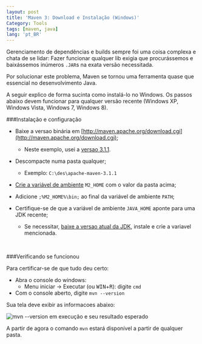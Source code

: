 ```yaml
---
layout: post
title: 'Maven 3: Download e Instalação (Windows)'
Category: Tools
tags: [maven, java]
lang: 'pt_BR'
---
```

Gerenciamento de dependências e builds sempre foi uma coisa complexa e chata de se lidar: Fazer funcionar qualquer lib exigia que procurássemos e baixássemos inúmeros `.JAR`s na exata versão necessitada.

Por solucionar este problema, Maven se tornou uma ferramenta quase que essencial no desenvolvimento Java.

A seguir explico de forma sucinta como instalá-lo no Windows. Os passos abaixo devem funcionar para qualquer versão recente (Windows XP, Windows Vista, Windows 7, Windows 8).
<!--more-->

###Instalação e configuração

- Baixe a versao binária em [http://maven.apache.org/download.cgi](http://maven.apache.org/download.cgi);
	- Neste exemplo, usei a [versao 3.1.1][1].
- Descompacte numa pasta qualquer;
	- Exemplo: `C:\des\apache-maven-3.1.1`

- [Crie a variável de ambiente][2] `M2_HOME` com o valor da pasta acima;
- Adicione `;%M2_HOME%\bin;` ao final da variável de ambiente `PATH`;

- Certifique-se de que a variável de ambiente `JAVA_HOME` aponte para uma JDK recente;
    - Se necessitar, [baixe a versao atual da JDK][4], instale e crie a variavel mencionada.

<br>

###Verificando se funcionou

Para certificar-se de que tudo deu certo:

- Abra o console do windows:
	- Menu iniciar &rarr; Executar (ou <kbd>WIN</kbd>+<kbd>R</kbd>): digite `cmd`
- Com o console aberto, digite `mvn --version`

Sua tela deve exibir as informacoes abaixo:

![mvn --version em execução e seu resultado esperado][3]

A partir de agora o comando `mvn` estará disponível a partir de qualquer pasta.

  [1]: http://ftp.unicamp.br/pub/apache/maven/maven-3/3.1.1/binaries/apache-maven-3.1.1-bin.zip
  [2]: http://www.java.com/pt_BR/download/help/path.xml
  [3]: http://1.bp.blogspot.com/-LVaMRDTTJgY/UqY0niedtEI/AAAAAAAAAus/1kya8KGIZck/s1600/maven3.png
  [4]: http://www.oracle.com/technetwork/java/javase/downloads/index.html
